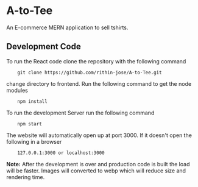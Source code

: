 # A-to-Tee

An E-commerce MERN application to sell tshirts.

## Development Code
To run the React code clone the repository with the following command

		git clone https://github.com/rithin-jose/A-to-Tee.git

change directory to frontend. Run the following command to get the node modules

		npm install

To run the development Server run the following command

		npm start

The website will automatically open up at port 3000. If it doesn't open the following in a browser

		127.0.0.1:3000 or localhost:3000


**Note:** After the development is over and production code is built the load will be faster.
Images will converted to webp which will reduce size and rendering time.
